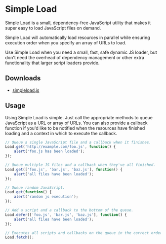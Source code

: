 Simple Load
====

Simple Load is a small, dependency-free JavaScript utility that makes it super easy to load JavaScript files on demand.

Simple Load will automatically load resources in parallel while ensuring execution order when you specify an array of URLs to load.

Use Simple Load when you need a small, fast, safe dynamic JS loader, but don't need the overhead of dependency management or other extra functionality that larger script loaders provide.

Downloads
---------

  * [simpleload.js](https://github.com/zuulinc/simpleload/blob/master/simpleload.js)

Usage
-----

Using Simple Load is simple. Just call the appropriate methods to queue JavaScript as a URL or array of URLs. You can also provide a callback function if you'd like to be notified when the resources have finished loading and a context in which to execute the callback.

```js
// Queue a single JavaScript file and a callback when it finishes.
Load.get('http://example.com/foo.js', function() {
	alert('foo.js has been loaded');
});

// Queue multiple JS files and a callback when they've all finished.
Load.get(['foo.js', 'bar.js', 'baz.js'], function() {
	alert('all files have been loaded');
});

// Queue random JavaScript.
Load.get(function() {
	alert('random js execution');
});

// Add a script and a callback to the bottom of the queue.
Load.defer(['foo.js', 'bar.js', 'baz.js'], function() {
	alert('all files have been loaded');
});

// Executes all scripts and callbacks on the queue in the correct order.
Load.fetch();
```

